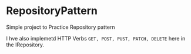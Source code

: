 # RepositoryPattern
Simple project to Practice Repository pattern

I hve also implemetd HTTP Verbs `GET, POST, PUST, PATCH, DELETE` here in the IRepository.



